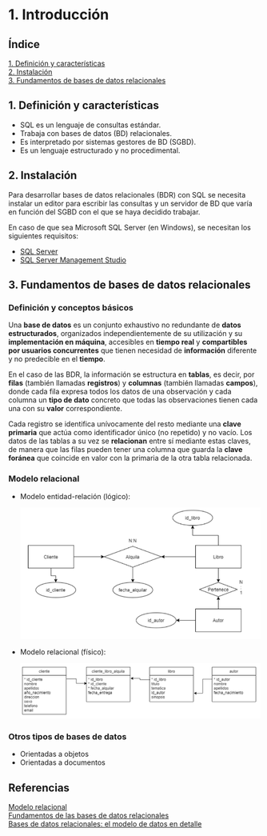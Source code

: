 # 1. Introducción

## Índice

[1. Definición y características](#1-definición-y-características)  
[2. Instalación](#2-instalación)  
[3. Fundamentos de bases de datos relacionales](#3-fundamentos-de-bases-de-datos-relacionales)

## 1. Definición y características

- SQL es un lenguaje de consultas estándar.
- Trabaja con bases de datos (BD) relacionales.
- Es interpretado por sistemas gestores de BD (SGBD).
- Es un lenguaje estructurado y no procedimental.

## 2. Instalación

Para desarrollar bases de datos relacionales (BDR) con SQL se necesita instalar un editor para escribir las consultas y un servidor de BD que varía en función del SGBD con el que se haya decidido trabajar.

En caso de que sea Microsoft SQL Server (en Windows), se necesitan los siguientes requisitos:

- [SQL Server](https://www.microsoft.com/es-es/sql-server/sql-server-downloads)
- [SQL Server Management Studio](https://learn.microsoft.com/es-es/sql/ssms/download-sql-server-management-studio-ssms?view=sql-server-ver16)

## 3. Fundamentos de bases de datos relacionales

### Definición y conceptos básicos

Una **base de datos** es un conjunto exhaustivo no redundante de **datos estructurados**, organizados independientemente de su utilización y su **implementación en máquina**, accesibles en **tiempo real** y **compartibles por usuarios concurrentes** que tienen necesidad de **información** diferente y no predecible en el **tiempo**.

En el caso de las BDR, la información se estructura en **tablas**, es decir, por **filas** (también llamadas **registros**) y **columnas** (también llamadas **campos**), donde cada fila expresa todos los datos de una observación y cada columna un **tipo de dato** concreto que todas las observaciones tienen cada una con su **valor** correspondiente.

Cada registro se identifica unívocamente del resto mediante una **clave primaria** que actúa como identificador único (no repetido) y no vacío. Los datos de las tablas a su vez se **relacionan** entre sí mediante estas claves, de manera que las filas pueden tener una columna que guarda la **clave foránea** que coincide en valor con la primaria de la otra tabla relacionada.

### Modelo relacional

- Modelo entidad-relación (lógico):

  ![Modelo entidad-relación](mer.png)

- Modelo relacional (físico):

  ![Modelo relacional](mr.png)

### Otros tipos de bases de datos

- Orientadas a objetos
- Orientadas a documentos

## Referencias

[Modelo relacional](https://es.wikipedia.org/wiki/Modelo_relacional)  
[Fundamentos de las bases de datos relacionales](https://datamanagement.es/2020/03/30/fundamentos-de-las-bases-de-datos-relacionales-para-data-science-y-dummies/)  
[Bases de datos relacionales: el modelo de datos en detalle](https://www.ionos.es/digitalguide/hosting/cuestiones-tecnicas/bases-de-datos-relacionales/)